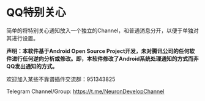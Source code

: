 # QQ特别关心

简单的将特别关心通知放入一个独立的Channel，和普通消息分开，以便于单独对其进行设置。

**声明：本软件基于Android Open Source Project开发，未对腾讯公司的任何软件进行任何逆向分析或修改。即，本软件修改了Android系统处理通知的方式而非QQ发出通知的方式。**

欢迎加入某些不靠谱插件交流群：951343825

Telegram Channel/Group: https://t.me/NeuronDevelopChannel